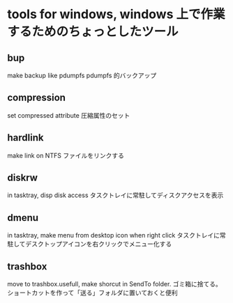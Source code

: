# tools for windows, windows 上で作業するためのちょっとしたツール

## bup

make backup like pdumpfs
pdumpfs 的バックアップ

## compression

set compressed attribute
圧縮属性のセット

## hardlink
make link on NTFS
ファイルをリンクする

## diskrw
in tasktray, disp disk access
タスクトレイに常駐してディスクアクセスを表示

## dmenu
in tasktray, make menu from desktop icon when right click
タスクトレイに常駐してデスクトップアイコンを右クリックでメニュー化する

##  trashbox
move to trashbox.usefull, make shorcut in SendTo folder.
ゴミ箱に捨てる。ショートカットを作って「送る」フォルダに置いておくと便利


